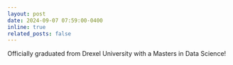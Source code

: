 ```yaml
---
layout: post
date: 2024-09-07 07:59:00-0400
inline: true
related_posts: false
---
```


Officially graduated from Drexel University with a Masters in Data Science!
